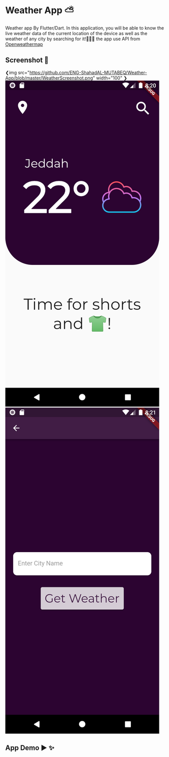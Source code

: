 # Weather App ⛅

 Weather app By Flutter/Dart.
 In this application, you will be able to know the live weather data of the current location of the device as well as the weather of any city by searching for it!🤩🤩✨
 the app use API from [Openweathermap](https://openweathermap.org/)
 
 ## Screenshot 📱
 ❮img src="https://github.com/ENG-ShahadAL-MUTABEQ/Weather-App/blob/master/WeatherScreenshot.png" width="100" ❯
 ![WeatherScreenshot](https://github.com/ENG-ShahadAL-MUTABEQ/Weather-App/blob/master/WeatherScreenshot.png)
 ![SearchScreenshot](https://github.com/ENG-ShahadAL-MUTABEQ/Weather-App/blob/master/SearchScreenshot.png)
 

## App Demo ▶ ✨



